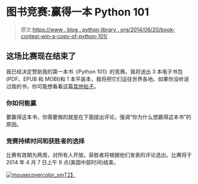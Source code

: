 # 图书竞赛:赢得一本 Python 101

> 原文:[https://www . blog . python library . org/2014/06/20/book-contest-win-a-copy-of-python-101/](https://www.blog.pythonlibrary.org/2014/06/20/book-contest-win-a-copy-of-python-101/)

## 这场比赛现在结束了

我已经决定赞助我的第一本书《Python 101》的竞赛。我将送出 3 本电子书包(PDF、EPUB 和 MOBI)和 1 本平装本，我将把它们运往世界各地。如果你没听说过我的书，你可能想看看这篇[其他帖子](https://www.blog.pythonlibrary.org/2014/06/03/python-101-book-published-today/)。

### 你如何能赢

要赢得这本书，你需要做的就是在下面提出评论，强调“你为什么想赢得这本书”的原因。

### 竞赛持续时间和获胜者的选择

比赛有效期为两周，对所有人开放。获胜者将根据他们发表的评论选出。比赛将于 2014 年 4 月 7 日上午 9 点(美国中部时间)结束。

[![mousecovercolor_sm](../Images/ce8505665a64eb8aba33c73b3f5fdce5.png)T2】](https://www.blog.pythonlibrary.org/wp-content/uploads/2014/02/mousecovercolor_sm.jpg)